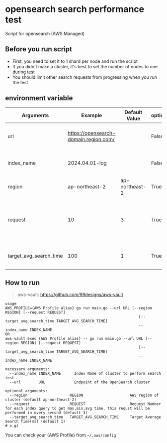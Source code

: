 # opensearch search performance test

Script for opensearch (AWS Managed)

## Before you run script

- First, you need to set it to 1 shard per node and run the script
- If you didn't make a cluster, it's best to set the number of nodes to one during test
- You should limit other search requests from progressing when you run the test

## environment variable

| Arguments              | Example                               | Default Value  | optional | Note                                                                      |
| ---------------------- | ------------------------------------- | -------------- | -------- | ------------------------------------------------------------------------- |
| url                    | https://opensearch-domain.region.com/ |                | False    | Endpoint of the OpenSearch cluster                                        |
| index_name             | 2024.04.01-log                        |                | False    | Index Name of cluster to perform search test                              |
| region                 | ap-northeast-2                        | ap-northeast-2 | True     | AWS region of cluster                                                     |
| request                | 10                                    | 3              | True     | Request(every second) Number for each index query to get max,min,avg time |
| target_avg_search_time | 100                                   | 1              | True     | Target Average Search Time(ms)                                            |

## How to run

> aws-vault: https://github.com/99designs/aws-vault

```shell
usage
AWS_PROFILE={AWS Profile alias} go run main.go --url URL [--region REGION] [--request REQUEST]
                                                            [--target_avg_search_time TARGET_AVG_SEARCH_TIME]
                                                            --index_name INDEX_NAME
OR
aws-vault exec {AWS Profile alias} -- go run main.go --url URL [--region REGION] [--request REQUEST]
                                                            [--target_avg_search_time TARGET_AVG_SEARCH_TIME]
                                                            --index_name INDEX_NAME

necessary arguments:
  --index_name INDEX_NAME      Index Name of cluster to perform search test
  --url        URL             Endpoint of the OpenSearch cluster

optional arguments:
  --region                   REGION                     AWS region of cluster (default ap-northeast-2)
  --request                  REQUEST                    Request Number for each index query to get max,min,avg time, this requst will be performed in every second (default 3)
  --target_avg_search_time   TARGET_AVG_SEARCH_TIME     Target Average Search Time(ms) (default 1)
# e.g)
```

You can check your {AWS Profile} from `~/.aws/config`
